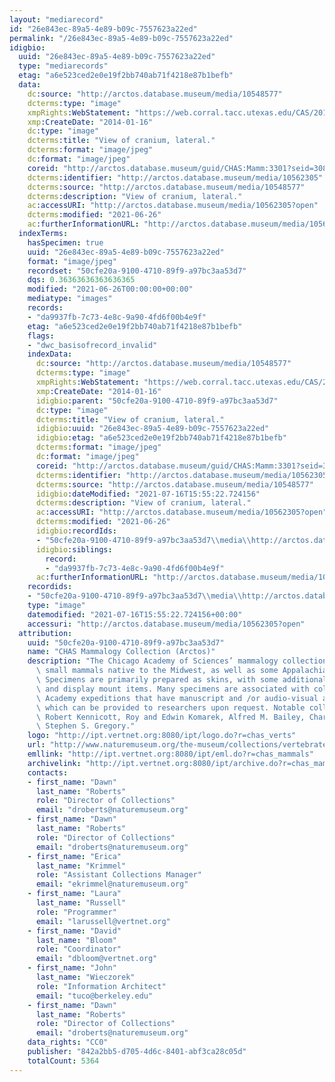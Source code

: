 ```yaml
---
layout: "mediarecord"
id: "26e843ec-89a5-4e89-b09c-7557623a22ed"
permalink: "/26e843ec-89a5-4e89-b09c-7557623a22ed"
idigbio:
  uuid: "26e843ec-89a5-4e89-b09c-7557623a22ed"
  type: "mediarecords"
  etag: "a6e523ced2e0e19f2bb740ab71f4218e87b1befb"
  data:
    dc:source: "http://arctos.database.museum/media/10548577"
    dcterms:type: "image"
    xmpRights:WebStatement: "https://web.corral.tacc.utexas.edu/CAS/20161217-02/jpg/chas_mamm_3301.8.jpg"
    xmp:CreateDate: "2014-01-16"
    dc:type: "image"
    dcterms:title: "View of cranium, lateral."
    dcterms:format: "image/jpeg"
    dc:format: "image/jpeg"
    coreid: "http://arctos.database.museum/guid/CHAS:Mamm:3301?seid=3088381"
    dcterms:identifier: "http://arctos.database.museum/media/10562305"
    dcterms:source: "http://arctos.database.museum/media/10548577"
    dcterms:description: "View of cranium, lateral."
    ac:accessURI: "http://arctos.database.museum/media/10562305?open"
    dcterms:modified: "2021-06-26"
    ac:furtherInformationURL: "http://arctos.database.museum/media/10562305"
  indexTerms:
    hasSpecimen: true
    uuid: "26e843ec-89a5-4e89-b09c-7557623a22ed"
    format: "image/jpeg"
    recordset: "50cfe20a-9100-4710-89f9-a97bc3aa53d7"
    dqs: 0.36363636363636365
    modified: "2021-06-26T00:00:00+00:00"
    mediatype: "images"
    records:
    - "da9937fb-7c73-4e8c-9a90-4fd6f00b4e9f"
    etag: "a6e523ced2e0e19f2bb740ab71f4218e87b1befb"
    flags:
    - "dwc_basisofrecord_invalid"
    indexData:
      dc:source: "http://arctos.database.museum/media/10548577"
      dcterms:type: "image"
      xmpRights:WebStatement: "https://web.corral.tacc.utexas.edu/CAS/20161217-02/jpg/chas_mamm_3301.8.jpg"
      xmp:CreateDate: "2014-01-16"
      idigbio:parent: "50cfe20a-9100-4710-89f9-a97bc3aa53d7"
      dc:type: "image"
      dcterms:title: "View of cranium, lateral."
      idigbio:uuid: "26e843ec-89a5-4e89-b09c-7557623a22ed"
      idigbio:etag: "a6e523ced2e0e19f2bb740ab71f4218e87b1befb"
      dcterms:format: "image/jpeg"
      dc:format: "image/jpeg"
      coreid: "http://arctos.database.museum/guid/CHAS:Mamm:3301?seid=3088381"
      dcterms:identifier: "http://arctos.database.museum/media/10562305"
      dcterms:source: "http://arctos.database.museum/media/10548577"
      idigbio:dateModified: "2021-07-16T15:55:22.724156"
      dcterms:description: "View of cranium, lateral."
      ac:accessURI: "http://arctos.database.museum/media/10562305?open"
      dcterms:modified: "2021-06-26"
      idigbio:recordIds:
      - "50cfe20a-9100-4710-89f9-a97bc3aa53d7\\media\\http://arctos.database.museum/media/10562305"
      idigbio:siblings:
        record:
        - "da9937fb-7c73-4e8c-9a90-4fd6f00b4e9f"
      ac:furtherInformationURL: "http://arctos.database.museum/media/10562305"
    recordids:
    - "50cfe20a-9100-4710-89f9-a97bc3aa53d7\\media\\http://arctos.database.museum/media/10562305"
    type: "image"
    datemodified: "2021-07-16T15:55:22.724156+00:00"
    accessuri: "http://arctos.database.museum/media/10562305?open"
  attribution:
    uuid: "50cfe20a-9100-4710-89f9-a97bc3aa53d7"
    name: "CHAS Mammalogy Collection (Arctos)"
    description: "The Chicago Academy of Sciences’ mammalogy collection contains mostly\
      \ small mammals native to the Midwest, as well as some Appalachian species.\
      \ Specimens are primarily prepared as skins, with some additional osteological\
      \ and display mount items. Many specimens are associated with collectors or\
      \ Academy expeditions that have manuscript and /or audio-visual archival material,\
      \ which can be provided to researchers upon request. Notable collectors include\
      \ Robert Kennicott, Roy and Edwin Komarek, Alfred M. Bailey, Charles D. Brower,\
      \ Stephen S. Gregory."
    logo: "http://ipt.vertnet.org:8080/ipt/logo.do?r=chas_verts"
    url: "http://www.naturemuseum.org/the-museum/collections/vertebrates"
    emllink: "http://ipt.vertnet.org:8080/ipt/eml.do?r=chas_mammals"
    archivelink: "http://ipt.vertnet.org:8080/ipt/archive.do?r=chas_mammals"
    contacts:
    - first_name: "Dawn"
      last_name: "Roberts"
      role: "Director of Collections"
      email: "droberts@naturemuseum.org"
    - first_name: "Dawn"
      last_name: "Roberts"
      role: "Director of Collections"
      email: "droberts@naturemuseum.org"
    - first_name: "Erica"
      last_name: "Krimmel"
      role: "Assistant Collections Manager"
      email: "ekrimmel@naturemuseum.org"
    - first_name: "Laura"
      last_name: "Russell"
      role: "Programmer"
      email: "larussell@vertnet.org"
    - first_name: "David"
      last_name: "Bloom"
      role: "Coordinator"
      email: "dbloom@vertnet.org"
    - first_name: "John"
      last_name: "Wieczorek"
      role: "Information Architect"
      email: "tuco@berkeley.edu"
    - first_name: "Dawn"
      last_name: "Roberts"
      role: "Director of Collections"
      email: "droberts@naturemuseum.org"
    data_rights: "CC0"
    publisher: "842a2bb5-d705-4d6c-8401-abf3ca28c05d"
    totalCount: 5364
---
```

